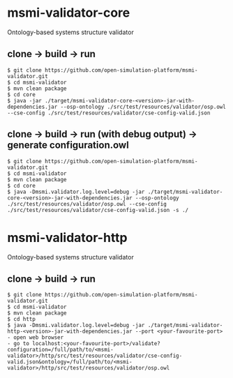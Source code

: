 # msmi-validator-core
Ontology-based systems structure validator

## clone -> build -> run
```
$ git clone https://github.com/open-simulation-platform/msmi-validator.git
$ cd msmi-validator
$ mvn clean package
$ cd core
$ java -jar ./target/msmi-validator-core-<version>-jar-with-dependencies.jar --osp-ontology ./src/test/resources/validator/osp.owl --cse-config ./src/test/resources/validator/cse-config-valid.json
```

## clone -> build -> run (with debug output) -> generate configuration.owl
```
$ git clone https://github.com/open-simulation-platform/msmi-validator.git
$ cd msmi-validator
$ mvn clean package
$ cd core
$ java -Dmsmi.validator.log.level=debug -jar ./target/msmi-validator-core-<version>-jar-with-dependencies.jar --osp-ontology ./src/test/resources/validator/osp.owl --cse-config ./src/test/resources/validator/cse-config-valid.json -s ./
```

# msmi-validator-http
Ontology-based systems structure validator

## clone -> build -> run
```
$ git clone https://github.com/open-simulation-platform/msmi-validator.git
$ cd msmi-validator
$ mvn clean package
$ cd http
$ java -Dmsmi.validator.log.level=debug -jar ./target/msmi-validator-http-<version>-jar-with-dependencies.jar --port <your-favourite-port>
- open web browser
- go to localhost:<your-favourite-port>/validate?configuration=/full/path/to/<msmi-validator>/http/src/test/resources/validator/cse-config-valid.json&ontology=/full/path/to/<msmi-validator>/http/src/test/resources/validator/osp.owl
```
